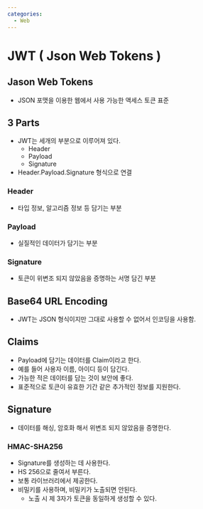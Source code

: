 ```yaml
---
categories:
  - Web
---
```

# JWT ( Json Web Tokens )

## Jason Web Tokens
- JSON 포맷을 이용한 웹에서 사용 가능한 액세스 토큰 표준

## 3 Parts
- JWT는 세개의 부분으로 이루어져 있다.
    - Header
    - Payload
    - Signature
- Header.Payload.Signature 형식으로 연결


### Header
- 타입 정보, 알고리즘 정보 등 담기는 부분


### Payload
- 실질적인 데이터가 담기는 부분 


### Signature
- 토큰이 위변조 되지 않았음을 증명하는 서명 담긴 부분

## Base64 URL Encoding
- JWT는 JSON 형식이지만 그대로 사용할 수 없어서 인코딩을 사용함.

## Claims
- Payload에 담기는 데이터를 Claim이라고 한다.
- 예를 들어 사용자 이름, 아이디 등이 담긴다.
- 가능한 적은 데이터를 담는 것이 보안에 좋다.
- 표준적으로 토큰이 유효한 기간 같은 추가적인 정보를 지원한다.

## Signature
- 데이터를 해싱, 암호화 해서 위변조 되지 않았음을 증명한다.


### HMAC-SHA256
- Signature를 생성하는 데 사용한다.
- HS 256으로 줄여서 부른다.
- 보통 라이브러리에서 제공한다.
- 비밀키를 사용하며, 비밀키가 노출되면 안된다.
    - 노출 시 제 3자가 토큰을 동일하게 생성할 수 있다.